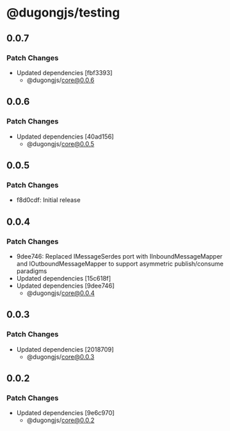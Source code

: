# @dugongjs/testing

## 0.0.7

### Patch Changes

- Updated dependencies [fbf3393]
    - @dugongjs/core@0.0.6

## 0.0.6

### Patch Changes

- Updated dependencies [40ad156]
    - @dugongjs/core@0.0.5

## 0.0.5

### Patch Changes

- f8d0cdf: Initial release

## 0.0.4

### Patch Changes

- 9dee746: Replaced IMessageSerdes port with IInboundMessageMapper and IOutboundMessageMapper to support asymmetric publish/consume paradigms
- Updated dependencies [15c618f]
- Updated dependencies [9dee746]
    - @dugongjs/core@0.0.4

## 0.0.3

### Patch Changes

- Updated dependencies [2018709]
    - @dugongjs/core@0.0.3

## 0.0.2

### Patch Changes

- Updated dependencies [9e6c970]
    - @dugongjs/core@0.0.2
